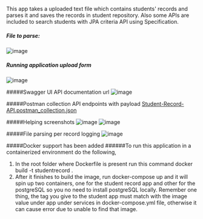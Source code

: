 This app takes a uploaded text file which contains students' records and parses it and saves the records in student repository. Also some APIs are included to search students with JPA criteria API using Specification. 
##### File to parse:
![image](https://github.com/user-attachments/assets/c94166ca-87eb-4eb6-85f3-8bdba625b128)

##### Running application upload form
![image](https://github.com/user-attachments/assets/cced9847-523e-4b0a-b52b-c1e2374fa1dc)


#####Swagger UI API documentation url
![image](https://github.com/user-attachments/assets/8a9fa988-8234-47b0-b4f9-2aa6043b144d)


#####Postman collection API endpoints with payload
[Student-Record-API.postman_collection.json](https://github.com/user-attachments/files/16317797/Student-Record-API.postman_collection.json)

#####Helping screenshots
![image](https://github.com/user-attachments/assets/34d2bd4a-a4e4-4926-8bee-4daa0238a6e9)
![image](https://github.com/user-attachments/assets/564756ec-3003-4b16-b520-b668c778b2d6)

#####File parsing per record logging
![image](https://github.com/user-attachments/assets/838cc549-e50f-4267-9778-72139d09af91)

#####Docker support has been added
######To run this application in a containerized environment do the following,
1. In the root folder where Dockerfile is present run this command docker build -t studentrecord .
2. After it finishes to build the image, run docker-compose up
   and it will spin up two containers, one for the student record app and other for the postgreSQL so you
   no need to install postgreSQL locally. Remember one thing, the tag you give to the student app must match with the image value
   under app under services in docker-compose.yml file, otherwise it can cause error due to unable to find that image.
